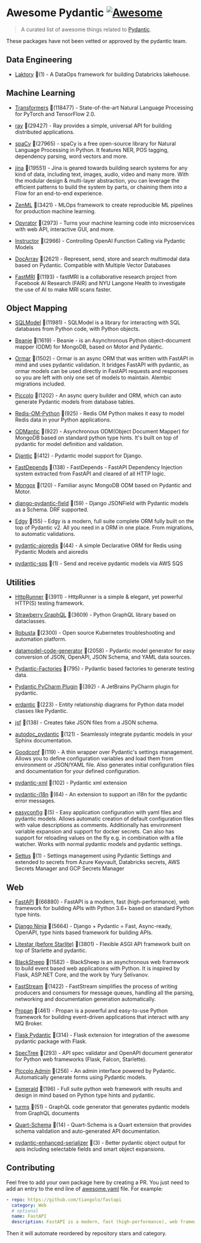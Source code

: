 # Awesome Pydantic [![Awesome](https://awesome.re/badge-flat.svg)](https://github.com/sindresorhus/awesome)

> A curated list of awesome things related to [Pydantic](https://pydantic-docs.helpmanual.io/).

These packages have not been vetted or approved by the pydantic team.


## Data Engineering
  
- [Laktory](https://github.com/opencubes-ai/laktory) 🌟(1) - A DataOps framework for building Databricks lakehouse.
  

## Machine Learning
  
- [Transformers](https://github.com/huggingface/transformers) 🌟(118477) - State-of-the-art Natural Language Processing for PyTorch and TensorFlow 2.0.
  
- [ray](https://github.com/ray-project/ray) 🌟(29427) - Ray provides a simple, universal API for building distributed applications.
  
- [spaCy](https://github.com/explosion/spaCy) 🌟(27965) - spaCy is a free open-source library for Natural Language Processing in Python. It features NER, POS tagging, dependency parsing, word vectors and more.
  
- [jina](https://github.com/jina-ai/jina) 🌟(19551) - Jina is geared towards building search systems for any kind of data, including text, images, audio, video and many more. With the modular design & multi-layer abstraction, you can leverage the efficient patterns to build the system by parts, or chaining them into a Flow for an end-to-end experience.
  
- [ZenML](https://github.com/zenml-io/zenml) 🌟(3421) - MLOps framework to create reproducible ML pipelines for production machine learning.
  
- [Opyrator](https://github.com/ml-tooling/opyrator) 🌟(2973) - Turns your machine learning code into microservices with web API, interactive GUI, and more.
  
- [Instructor](https://github.com/jxnl/instructor) 🌟(2966) - Controlling OpenAI Function Calling via Pydantic Models
  
- [DocArray](https://github.com/docarray/docarray) 🌟(2621) - Represent, send, store and search multimodal data based on Pydantic. Compatible with Multiple Vector Databases
  
- [FastMRI](https://github.com/facebookresearch/fastMRI) 🌟(1193) - fastMRI is a collaborative research project from Facebook AI Research (FAIR) and NYU Langone Health to investigate the use of AI to make MRI scans faster.
  

## Object Mapping
  
- [SQLModel](https://github.com/tiangolo/sqlmodel) 🌟(11981) - SQLModel is a library for interacting with SQL databases from Python code, with Python objects.
  
- [Beanie](https://github.com/roman-right/beanie) 🌟(1619) - Beanie - is an Asynchronous Python object-document mapper (ODM) for MongoDB, based on Motor and Pydantic.
  
- [Ormar](https://github.com/collerek/ormar) 🌟(1502) - Ormar is an async ORM that was written with FastAPI in mind and uses pydantic validation. It bridges FastAPI with pydantic, as ormar models can be used directly in FastAPI requests and responses so you are left with only one set of models to maintain. Alembic migrations included.
  
- [Piccolo](https://github.com/piccolo-orm/piccolo) 🌟(1202) - An async query builder and ORM, which can auto generate Pydantic models from database tables.
  
- [Redis-OM-Python](https://github.com/redis/redis-om-python) 🌟(925) - Redis OM Python makes it easy to model Redis data in your Python applications.
  
- [ODMantic](https://github.com/art049/odmantic) 🌟(922) - Asynchronous ODM(Object Document Mapper) for MongoDB based on standard python type hints. It's built on top of pydantic for model definition and validation.
  
- [Djantic](https://github.com/jordaneremieff/djantic) 🌟(412) - Pydantic model support for Django.
  
- [FastDepends](https://github.com/Lancetnik/FastDepends) 🌟(138) - FastDepends - FastAPI Dependency Injection system extracted from FastAPI and cleared of all HTTP logic.
  
- [Mongox](https://github.com/aminalaee/mongox) 🌟(120) - Familiar async MongoDB ODM based on Pydantic and Motor.
  
- [django-pydantic-field](https://github.com/surenkov/django-pydantic-field) 🌟(59) - Django JSONField with Pydantic models as a Schema. DRF supported.
  
- [Edgy](https://github.com/tarsil/edgy) 🌟(55) - Edgy is a modern, full suite complete ORM fully built on the top of Pydantic v2. All you need in a ORM in one place. From migrations, to automatic validations.
  
- [pydantic-aioredis](https://github.com/andrewthetechie/pydantic-aioredis) 🌟(44) - A simple Declarative ORM for Redis using Pydantic Models and aioredis
  
- [pydantic-sqs](https://github.com/andrewthetechie/pydantic-sqs) 🌟(1) - Send and receive pydantic models via AWS SQS
  

## Utilities
  
- [HttpRunner](https://github.com/httprunner/httprunner) 🌟(3911) - HttpRunner is a simple & elegant, yet powerful HTTP(S) testing framework.
  
- [Strawberry GraphQL](https://github.com/strawberry-graphql/strawberry) 🌟(3609) - Python GraphQL library based on dataclasses.
  
- [Robusta](https://github.com/robusta-dev/robusta) 🌟(2300) - Open source Kubernetes troubleshooting and automation platform.
  
- [datamodel-code-generator](https://github.com/koxudaxi/datamodel-code-generator) 🌟(2058) - Pydantic model generator for easy conversion of JSON, OpenAPI, JSON Schema, and YAML data sources.
  
- [Pydantic-Factories](https://github.com/Goldziher/pydantic-factories) 🌟(795) - Pydantic based factories to generate testing data.
  
- [Pydantic PyCharm Plugin](https://github.com/koxudaxi/pydantic-pycharm-plugin) 🌟(392) - A JetBrains PyCharm plugin for pydantic.
  
- [erdantic](https://github.com/drivendataorg/erdantic) 🌟(223) - Entity relationship diagrams for Python data model classes like Pydantic.
  
- [jsf](https://github.com/ghandic/jsf) 🌟(138) - Creates fake JSON files from a JSON schema.
  
- [autodoc_pydantic](https://github.com/mansenfranzen/autodoc_pydantic) 🌟(121) - Seamlessly integrate pydantic models in your Sphinx documentation.
  
- [Goodconf](https://github.com/lincolnloop/goodconf) 🌟(119) - A thin wrapper over Pydantic's settings management. Allows you to define configuration variables and load them from environment or JSON/YAML file. Also generates initial configuration files and documentation for your defined configuration.
  
- [pydantic-xml](https://github.com/dapper91/pydantic-xml) 🌟(102) - Pydantic xml extension
  
- [pydantic-i18n](https://github.com/boardpack/pydantic-i18n) 🌟(64) - An extension to support an i18n for the pydantic error messages.
  
- [easyconfig](https://github.com/spacemanspiff2007/easyconfig) 🌟(5) - Easy application configuration with yaml files and pydantic models. Allows automatic creation of default configuration files with value descriptions as comments. Additionally has environment variable expansion and support for docker secrets. Can also has support for reloading values on the fly e.g. in combination with a file watcher. Works with normal pydantic models and pydantic settings.
  
- [Settus](https://github.com/okube-ai/settus) 🌟(1) - Settings management using Pydantic Settings and extended to secrets from Azure Keyvault, Databricks secrets, AWS Secrets Manager and GCP Secrets Manager
  

## Web
  
- [FastAPI](https://github.com/tiangolo/fastapi) 🌟(66880) - FastAPI is a modern, fast (high-performance), web framework for building APIs with Python 3.6+ based on standard Python type hints.
  
- [Django Ninja](https://github.com/vitalik/django-ninja) 🌟(5664) - Django + Pydantic = Fast, Async-ready, OpenAPI, type hints based framework for building APIs.
  
- [Litestar (before Starlite)](https://github.com/litestar-org/litestar) 🌟(3801) - Flexible ASGI API framework built on top of Starlette and pydantic.
  
- [BlackSheep](https://github.com/Neoteroi/BlackSheep) 🌟(1582) - BlackSheep is an asynchronous web framework to build event based web applications with Python. It is inspired by Flask, ASP.NET Core, and the work by Yury Selivanov.
  
- [FastStream](https://github.com/airtai/faststream) 🌟(1422) - FastStream simplifies the process of writing producers and consumers for message queues, handling all the parsing, networking and documentation generation automatically.
  
- [Propan](https://github.com/Lancetnik/Propan) 🌟(461) - Propan is a powerful and easy-to-use Python framework for building event-driven applications that interact with any MQ Broker.
  
- [Flask Pydantic](https://github.com/bauerji/flask_pydantic) 🌟(314) - Flask extension for integration of the awesome pydantic package with Flask.
  
- [SpecTree](https://github.com/0b01001001/spectree) 🌟(293) - API spec validator and OpenAPI document generator for Python web frameworks (Flask, Falcon, Starlette).
  
- [Piccolo Admin](https://github.com/piccolo-orm/piccolo_admin) 🌟(256) - An admin interface powered by Pydantic. Automatically generate forms using Pydantic models.
  
- [Esmerald](https://github.com/dymmond/esmerald) 🌟(196) - Full suite python web framework with results and design in mind based on Python type hints and pydantic.
  
- [turms](https://github.com/jhnnsrs/turms) 🌟(51) - GraphQL code generator that generates pydantic models from GraphQL documents
  
- [Quart-Schema](https://gitlab.com/pgjones/quart-schema) 🌟(14) - Quart-Schema is a Quart extension that provides schema validation and auto-generated API documentation.
  
- [pydantic-enhanced-serializer](https://github.com/adamsussman/pydantic-enhanced-serializer) 🌟(3) - Better pydantic object output for apis including selectable fields and smart object expansions.
  


## Contributing

Feel free to add your own package here by creating a PR. You just need to add an entry to the end line of [awesome.yaml](./awesome.yaml) file.
For example:

```yaml
- repo: https://github.com/tiangolo/fastapi
  category: Web
  # optional
  name: FastAPI
  description: FastAPI is a modern, fast (high-performance), web framework for building APIs with Python 3.6+ based on standard Python type hints.
```

Then it will automate reordered by repository stars and category.